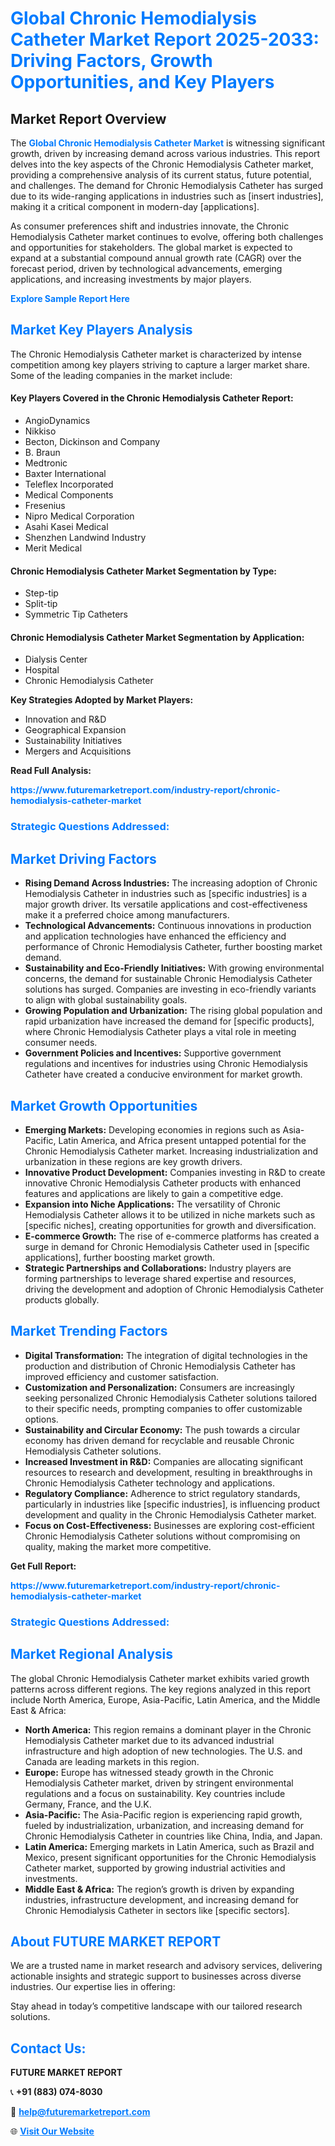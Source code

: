 <h1 style="color: #007BFF;">Global Chronic Hemodialysis Catheter Market Report 2025-2033: Driving Factors, Growth Opportunities, and Key Players</h1>

<section id="overview">
<h2>Market Report Overview</h2>
<p>The <a href="https://www.futuremarketreport.com/industry-report/chronic-hemodialysis-catheter-market" style="color: #007BFF; text-decoration: none;"><strong>Global Chronic Hemodialysis Catheter Market</strong></a> is witnessing significant growth, driven by increasing demand across various industries. This report delves into the key aspects of the Chronic Hemodialysis Catheter market, providing a comprehensive analysis of its current status, future potential, and challenges. The demand for Chronic Hemodialysis Catheter has surged due to its wide-ranging applications in industries such as [insert industries], making it a critical component in modern-day [applications].</p>
<p>As consumer preferences shift and industries innovate, the Chronic Hemodialysis Catheter market continues to evolve, offering both challenges and opportunities for stakeholders. The global market is expected to expand at a substantial compound annual growth rate (CAGR) over the forecast period, driven by technological advancements, emerging applications, and increasing investments by major players.</p>
</section>

<section id="overview">
<p><a href="https://www.futuremarketreport.com/request-sample/reportId=122085" style="color: #007BFF; text-decoration: none;"><strong>Explore Sample Report Here</strong></a></p>
</section>

<section id="key-players">
<h2 style="color: #007BFF;">Market Key Players Analysis</h2>
<p>The Chronic Hemodialysis Catheter market is characterized by intense competition among key players striving to capture a larger market share. Some of the leading companies in the market include:</p>
<h4>Key Players Covered in the Chronic Hemodialysis Catheter Report:</h4>
<ul><li>AngioDynamics</li><li>Nikkiso</li><li>Becton, Dickinson and Company</li><li>B. Braun</li><li>Medtronic</li><li>Baxter International</li><li>Teleflex Incorporated</li><li>Medical Components</li><li>Fresenius</li><li>Nipro Medical Corporation</li><li>Asahi Kasei Medical</li><li>Shenzhen Landwind Industry</li><li>Merit Medical</li></ul>
<h4>Chronic Hemodialysis Catheter Market Segmentation by Type:</h4>
<ul><li>Step-tip</li><li>Split-tip</li><li>Symmetric Tip Catheters</li></ul>

<h4>Chronic Hemodialysis Catheter Market Segmentation by Application:</h4>
<ul><li>Dialysis Center</li><li>Hospital</li><li>Chronic Hemodialysis Catheter</li></ul>
<p><strong>Key Strategies Adopted by Market Players:</strong></p>
<ul>
<li>Innovation and R&D</li>
<li>Geographical Expansion</li>
<li>Sustainability Initiatives</li>
<li>Mergers and Acquisitions</li>
</ul>
</section>

<section>
<p><strong>Read Full Analysis: </strong></p><a href="https://www.futuremarketreport.com/industry-report/chronic-hemodialysis-catheter-market" style="color: #007BFF; text-decoration: none;"><strong>https://www.futuremarketreport.com/industry-report/chronic-hemodialysis-catheter-market</strong></a>
<h3 style="color: #007BFF;">Strategic Questions Addressed:</h3>
</section>

<section id="driving-factors">
<h2 style="color: #007BFF;">Market Driving Factors</h2>
<ul>
<li><strong>Rising Demand Across Industries:</strong> The increasing adoption of Chronic Hemodialysis Catheter in industries such as [specific industries] is a major growth driver. Its versatile applications and cost-effectiveness make it a preferred choice among manufacturers.</li>
<li><strong>Technological Advancements:</strong> Continuous innovations in production and application technologies have enhanced the efficiency and performance of Chronic Hemodialysis Catheter, further boosting market demand.</li>
<li><strong>Sustainability and Eco-Friendly Initiatives:</strong> With growing environmental concerns, the demand for sustainable Chronic Hemodialysis Catheter solutions has surged. Companies are investing in eco-friendly variants to align with global sustainability goals.</li>
<li><strong>Growing Population and Urbanization:</strong> The rising global population and rapid urbanization have increased the demand for [specific products], where Chronic Hemodialysis Catheter plays a vital role in meeting consumer needs.</li>
<li><strong>Government Policies and Incentives:</strong> Supportive government regulations and incentives for industries using Chronic Hemodialysis Catheter have created a conducive environment for market growth.</li>
</ul>
</section>

<section id="growth-opportunities">
<h2 style="color: #007BFF;">Market Growth Opportunities</h2>
<ul>
<li><strong>Emerging Markets:</strong> Developing economies in regions such as Asia-Pacific, Latin America, and Africa present untapped potential for the Chronic Hemodialysis Catheter market. Increasing industrialization and urbanization in these regions are key growth drivers.</li>
<li><strong>Innovative Product Development:</strong> Companies investing in R&D to create innovative Chronic Hemodialysis Catheter products with enhanced features and applications are likely to gain a competitive edge.</li>
<li><strong>Expansion into Niche Applications:</strong> The versatility of Chronic Hemodialysis Catheter allows it to be utilized in niche markets such as [specific niches], creating opportunities for growth and diversification.</li>
<li><strong>E-commerce Growth:</strong> The rise of e-commerce platforms has created a surge in demand for Chronic Hemodialysis Catheter used in [specific applications], further boosting market growth.</li>
<li><strong>Strategic Partnerships and Collaborations:</strong> Industry players are forming partnerships to leverage shared expertise and resources, driving the development and adoption of Chronic Hemodialysis Catheter products globally.</li>
</ul>
</section>

<section id="trending-factors">
<h2 style="color: #007BFF;">Market Trending Factors</h2>
<ul>
<li><strong>Digital Transformation:</strong> The integration of digital technologies in the production and distribution of Chronic Hemodialysis Catheter has improved efficiency and customer satisfaction.</li>
<li><strong>Customization and Personalization:</strong> Consumers are increasingly seeking personalized Chronic Hemodialysis Catheter solutions tailored to their specific needs, prompting companies to offer customizable options.</li>
<li><strong>Sustainability and Circular Economy:</strong> The push towards a circular economy has driven demand for recyclable and reusable Chronic Hemodialysis Catheter solutions.</li>
<li><strong>Increased Investment in R&D:</strong> Companies are allocating significant resources to research and development, resulting in breakthroughs in Chronic Hemodialysis Catheter technology and applications.</li>
<li><strong>Regulatory Compliance:</strong> Adherence to strict regulatory standards, particularly in industries like [specific industries], is influencing product development and quality in the Chronic Hemodialysis Catheter market.</li>
<li><strong>Focus on Cost-Effectiveness:</strong> Businesses are exploring cost-efficient Chronic Hemodialysis Catheter solutions without compromising on quality, making the market more competitive.</li>
</ul>
</section>

<section>
<p><strong>Get Full Report: </strong></p><a href="https://www.futuremarketreport.com/industry-report/chronic-hemodialysis-catheter-market" style="color: #007BFF; text-decoration: none;"><strong>https://www.futuremarketreport.com/industry-report/chronic-hemodialysis-catheter-market</strong></a>
<h3 style="color: #007BFF;">Strategic Questions Addressed:</h3>
</section>


<section id="regional-analysis">
<h2 style="color: #007BFF;">Market Regional Analysis</h2>
<p>The global Chronic Hemodialysis Catheter market exhibits varied growth patterns across different regions. The key regions analyzed in this report include North America, Europe, Asia-Pacific, Latin America, and the Middle East & Africa:</p>
<ul>
<li><strong>North America:</strong> This region remains a dominant player in the Chronic Hemodialysis Catheter market due to its advanced industrial infrastructure and high adoption of new technologies. The U.S. and Canada are leading markets in this region.</li>
<li><strong>Europe:</strong> Europe has witnessed steady growth in the Chronic Hemodialysis Catheter market, driven by stringent environmental regulations and a focus on sustainability. Key countries include Germany, France, and the U.K.</li>
<li><strong>Asia-Pacific:</strong> The Asia-Pacific region is experiencing rapid growth, fueled by industrialization, urbanization, and increasing demand for Chronic Hemodialysis Catheter in countries like China, India, and Japan.</li>
<li><strong>Latin America:</strong> Emerging markets in Latin America, such as Brazil and Mexico, present significant opportunities for the Chronic Hemodialysis Catheter market, supported by growing industrial activities and investments.</li>
<li><strong>Middle East & Africa:</strong> The region’s growth is driven by expanding industries, infrastructure development, and increasing demand for Chronic Hemodialysis Catheter in sectors like [specific sectors].</li>
</ul>
</section>

<footer>
<h2 style="color: #007BFF;">About FUTURE MARKET REPORT</h2>
<p>We are a trusted name in market research and advisory services, delivering actionable insights and strategic support to businesses across diverse industries. Our expertise lies in offering:</p>

<p>Stay ahead in today’s competitive landscape with our tailored research solutions.</p>

<h2 style="color: #007BFF;">Contact Us:</h2>
<p><strong>FUTURE MARKET REPORT</strong></p>
<p>📞 <strong>+91 (883) 074-8030</strong></p>
<p>📧 <strong><a href="mailto:help@futuremarketreport.com" style="color: #007BFF;">help@futuremarketreport.com</a></strong></p>
<p>🌐 <strong><a href="https://www.futuremarketreport.com/" style="color: #007BFF;">Visit Our Website</a></strong></p>
</footer>